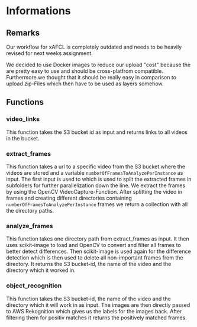 # Informations

## Remarks

Our workflow for xAFCL is completely outdated and needs to be heavily revised for next weeks assignment.

We decided to use Docker images to reduce our upload "cost" because the are pretty
easy to use and should be cross-platfrom compatible. Furthermore we thought that
it should be really easy in comparison to upload zip-Files which then have to be
used as layers somehow.

## Functions

### video_links

This function takes the S3 bucket id as input and returns links to all videos in the bucket.

### extract_frames

This function takes a url to a specific video from the S3 bucket where the videos are stored and a variable ````numberOfFramesToAnalyzePerInstance```` as input. The first input is used to which is used to split the extracted frames in subfolders for further parallelization down the line. We extract the frames by using the OpenCV VideoCapture-Function. After splitting the video in frames and creating different directories containing ````numberOfFramesToAnalyzePerInstance```` frames we return a collection with all the directory paths.

### analyze_frames

This function takes one directory path from extract_frames as input. It then uses scikit-image to load and OpenCV to convert and filter all frames to better detect differences. Then scikit-image is used again for the difference detection which is then used to delete all non-important frames from the directory. It returns the S3 bucket-id, the name of the video and the directory which it worked in.

### object_recognition

This function takes the S3 bucket-id, the name of the video and the directory which it will work in as input. The images are then directly passed to AWS Rekognition which gives us the labels for the images back. After filtering them for positiv matches it returns the positively matched frames.

###